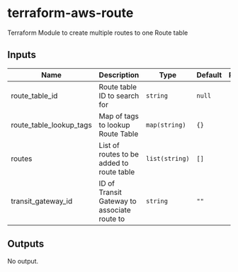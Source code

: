 # terraform-aws-route
Terraform Module to create multiple routes to one Route table

## Inputs

| Name | Description | Type | Default | Required |
|------|-------------|------|---------|:--------:|
| route\_table\_id | Route table ID to search for | `string` | `null` | no |
| route\_table\_lookup\_tags | Map of tags to lookup Route Table | `map(string)` | `{}` | no |
| routes | List of routes to be added to route table | `list(string)` | `[]` | no |
| transit\_gateway\_id | ID of Transit Gateway to associate route to | `string` | `""` | no |

## Outputs

No output.
